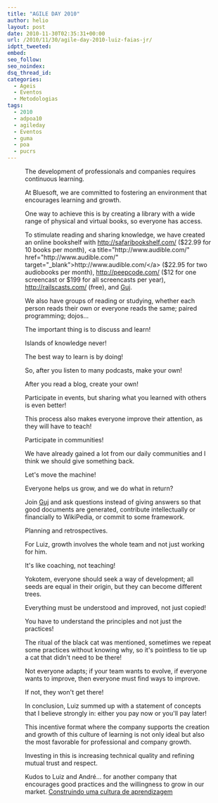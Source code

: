```yaml
---
title: "AGILE DAY 2010"
author: helio
layout: post
date: 2010-11-30T02:35:31+00:00
url: /2010/11/30/agile-day-2010-luiz-faias-jr/
idptt_tweeted: 
embed: 
seo_follow: 
seo_noindex: 
dsq_thread_id: 
categories:
  - Ageis
  - Eventos
  - Metodologias
tags:
  - 2010
  - adpoa10
  - agileday
  - Eventos
  - guma
  - poa
  - pucrs
---
```


<figure> The development of professionals and companies requires continuous learning.

At Bluesoft, we are committed to fostering an environment that encourages learning and growth.

One way to achieve this is by creating a library with a wide range of physical and virtual books, so everyone has access.

To stimulate reading and sharing knowledge, we have created an online bookshelf with <a title="http://safaribookshelf.com/ " href="http://safaribookshelf.com/" target="_blank">http://safaribookshelf.com/ </a> ($22.99 for 10 books per month), <a title="http://www.audible.com/" href="http://www.audible.com/" target="_blank">http://www.audible.com/</a> ($22.95 for two audiobooks per month), <a title="http://peepcode.com/" href="http://peepcode.com/" target="_blank">http://peepcode.com/</a> ($12 for one screencast or $199 for all screencasts per year), <a title="http://railscasts.com/" href="http://railscasts.com/" target="_blank">http://railscasts.com/</a> (free), and <a title="GUJ" href="http://www.guj.com.br/" target="_blank">Guj</a>.

We also have groups of reading or studying, whether each person reads their own or everyone reads the same; paired programming; dojos...

The important thing is to discuss and learn!

Islands of knowledge never!

The best way to learn is by doing!

So, after you listen to many podcasts, make your own!

After you read a blog, create your own!

Participate in events, but sharing what you learned with others is even better!

This process also makes everyone improve their attention, as they will have to teach!

Participate in communities!

We have already gained a lot from our daily communities and I think we should give something back.

Let's move the machine!

Everyone helps us grow, and we do what in return?

Join <a title="GUJ" href="http://www.guj.com.br/" target="_blank">Guj</a> and ask questions instead of giving answers so that good documents are generated, contribute intellectually or financially to WikiPedia, or commit to some framework.

Planning and retrospectives.

For Luiz, growth involves the whole team and not just working for him.

It's like coaching, not teaching!

Yokotem, everyone should seek a way of development; all seeds are equal in their origin, but they can become different trees.

Everything must be understood and improved, not just copied!

You have to understand the principles and not just the practices!

The ritual of the black cat was mentioned, sometimes we repeat some practices without knowing why, so it's pointless to tie up a cat that didn't need to be there!

Not everyone adapts; if your team wants to evolve, if everyone wants to improve, then everyone must find ways to improve.

If not, they won't get there!

In conclusion, Luiz summed up with a statement of concepts that I believe strongly in: either you pay now or you'll pay later!

This incentive format where the company supports the creation and growth of this culture of learning is not only ideal but also the most favorable for professional and company growth.

Investing in this is increasing technical quality and refining mutual trust and respect.

Kudos to Luiz and André... for another company that encourages good practices and the willingness to grow in our market. <a title="Apresentação" href="http://www.slideshare.net/bluesoftbr/construindo-uma-cultura-de-aprendizagem-5880225" target="_blank">Construindo uma cultura de aprendizagem </a>